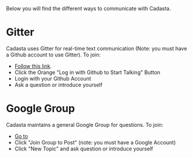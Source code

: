 Below you will find the different ways to communicate with Cadasta.

# Gitter

Cadasta uses Gitter for real-time text communication (Note: you must have a Github account to use Gitter). To join:
* [Follow this link](https://gitter.im/Cadasta/cadasta).
* Click the Orange "Log in with Github to Start Talking" Button
* Login with your Github Account
* Ask a question or introduce yourself

# Google Group

Cadasta maintains a general Google Group for questions. To join:
* [Go to](https://groups.google.com/group/cadasta)
* Click "Join Group to Post" (note: you must have a Google Account)
* Click "New Topic" and ask question or introduce yourself



